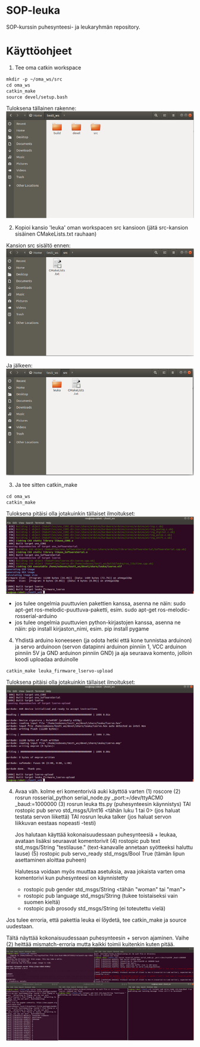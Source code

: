 # SOP-leuka
SOP-kurssin puhesynteesi- ja leukaryhmän repository.


# Käyttöohjeet

1. Tee oma catkin workspace
  ```
mkdir -p ~/oma_ws/src
cd oma_ws
catkin_make
source devel/setup.bash
  ```
Tuloksena tällainen rakenne:
![Vaihe 1](img/vaihe1.PNG)

2. Kopioi kansio 'leuka' oman workspacen src kansioon (jätä src-kansion sisäinen CMakeLists.txt rauhaan) 

Kansion src sisältö ennen:
![Vaihe 2](img/vaihe2.PNG)

Ja jälkeen:
![Vaihe 3](img/vaihe3.PNG)

3. Ja tee sitten catkin_make 

```
cd oma_ws
catkin_make
```
Tuloksena pitäisi olla jotakuinkin tällaiset ilmoitukset:
![Vaihe 4](img/vaihe4.PNG)


- jos tulee ongelmia puuttuvien pakettien kanssa, asenna ne näin: sudo apt-get ros-melodic-puuttuva-paketti, esim. sudo apt-get ros-melodic-rosserial-arduino
- jos tulee ongelmia puuttuvien python-kirjastojen kanssa, asenna ne näin: pip install kirjaston_nimi, esim. pip install pygame

4. Yhdistä arduino koneeseen (ja odota hetki että kone tunnistaa arduinon) ja servo arduinoon (servon datapinni arduinon pinniin 1, VCC arduinon pinniin 5V ja GND arduinon pinniin GND) ja aja seuraava komento, jolloin koodi uploadaa arduinolle
```
catkin_make leuka_firmware_lservo-upload
```
Tuloksena pitäisi olla jotakuinkin tällaiset ilmoitukset:
![Vaihe 5](img/vaihe5.PNG)

4. Avaa väh. kolme eri komentoriviä auki käyttöä varten
	(1) roscore
	(2) rosrun rosserial_python serial_node.py _port:=/dev/ttyACM0 _baud:=1000000
	(3) rosrun leuka tts.py   (puhesynteesin käynnistys)
	TAI rostopic pub servo std_msgs/UInt16 <tähän luku 1 tai 0> (jos haluat testata servon liikettä)
	TAI rosrun leuka talker   (jos haluat servon liikkuvan eestaas nopeasti -testi)

	Jos halutaan käyttää kokonaisuudessaan puhesynteesiä + leukaa, avataan lisäksi seuraavat komentorivit
	(4) rostopic pub text std_msgs/String "testilause."   (text-kanavalle annetaan syötteeksi haluttu lause)
	(5) rostopic pub servo_ready std_msgs/Bool True       (tämän lipun asettaminen aloittaa puheen)

	Halutessa voidaan myös muuttaa asetuksia, avaa jokaista varten oma komentorivi kun puhesynteesi on käynnistetty
	- rostopic pub gender std_msgs/String <tähän "woman" tai "man">
	- rostopic pub language std_msgs/String <kieli>  (tukee toistaiseksi vain suomen kieltä)
	- rostopic pub prosody std_msgs/String <asetus>  (ei toteutettu vielä)

Jos tulee erroria, että pakettia leuka ei löydetä, tee catkin_make ja source uudestaan. 

Tältä näyttää kokonaisuudessaan puhesynteesin + servon ajaminen. Vaihe (2) heittää mismatch-erroria mutta kaikki toimii kuitenkin kuten pitää. 
![Vaihe 6](img/vaihe6.PNG)




